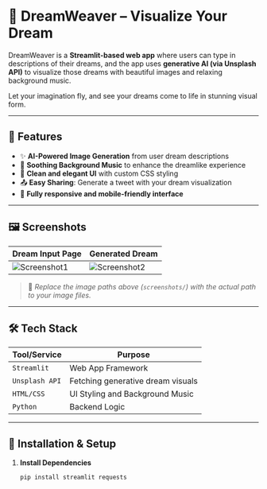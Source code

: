 # 🌙 DreamWeaver – Visualize Your Dream

DreamWeaver is a **Streamlit-based web app** where users can type in descriptions of their dreams, and the app uses **generative AI (via Unsplash API)** to visualize those dreams with beautiful images and relaxing background music.

Let your imagination fly, and see your dreams come to life in stunning visual form.

---

## 🚀 Features

- ✨ **AI-Powered Image Generation** from user dream descriptions  
- 🎵 **Soothing Background Music** to enhance the dreamlike experience  
- 🎨 **Clean and elegant UI** with custom CSS styling  
- 📤 **Easy Sharing**: Generate a tweet with your dream visualization  
- 🧡 **Fully responsive and mobile-friendly interface**

---

## 🖼️ Screenshots

| Dream Input Page | Generated Dream |
|------------------|-----------------|
| ![Screenshot1](screenshots/screenshot_674.png) | ![Screenshot2](screenshots/screenshot_677.png) |

> 📌 *Replace the image paths above (`screenshots/`) with the actual path to your image files.*

---

## 🛠️ Tech Stack

| Tool/Service   | Purpose                               |
|----------------|----------------------------------------|
| `Streamlit`    | Web App Framework                      |
| `Unsplash API` | Fetching generative dream visuals      |
| `HTML/CSS`     | UI Styling and Background Music        |
| `Python`       | Backend Logic                          |

---

## 🔧 Installation & Setup

1. **Install Dependencies**
   ```bash
   pip install streamlit requests
